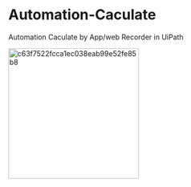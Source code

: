 # Automation-Caculate
Automation Caculate by App/web Recorder in UiPath

<img width="260" alt="c63f7522fcca1ec038eab99e52fe85b8" src="https://user-images.githubusercontent.com/108181104/209156560-fcecf722-ac01-410e-9942-e522e3d50d6c.png">
